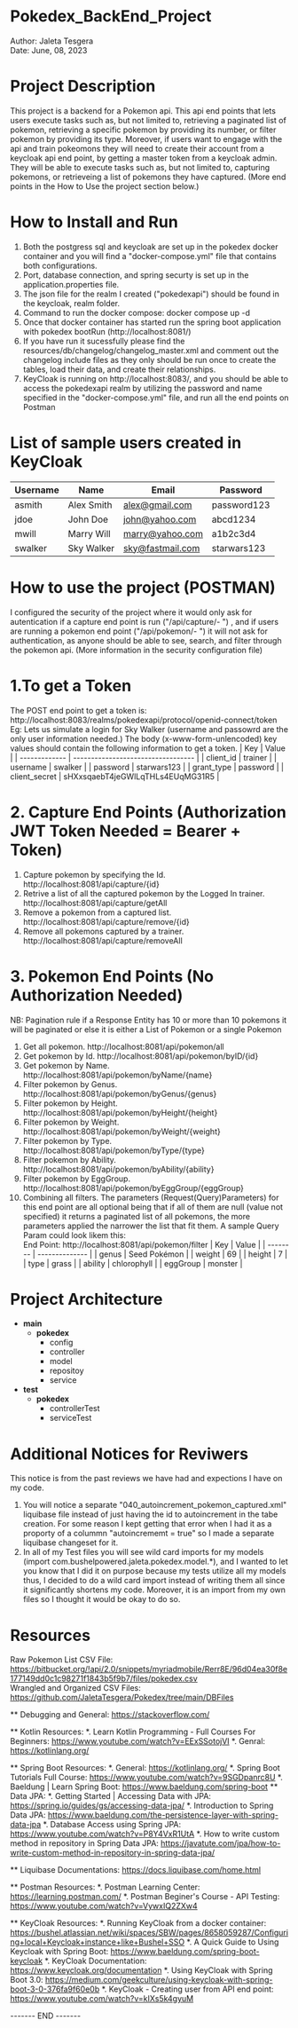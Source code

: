 # Pokedex_BackEnd_Project
Author: Jaleta Tesgera <br>
Date: June, 08, 2023

# Project Description
This project is a backend for a Pokemon api. This api end points that lets users execute tasks such as, but not limited to, retrieving a paginated list of pokemon, retrieving a specific pokemon by providing its number, or filter pokemon by providing its type. Moreover, if users want to engage with the api and train pokeomons they will need to create their account from a keycloak api end point, by getting a master token from a keycloak admin. They will be able to execute tasks such as, but not limited to, capturing pokemons, or retrieveing a list of pokemons they have captured. (More end points in the How to Use the project section below.)

# How to Install and Run
1. Both the postgress sql and keycloak are set up in the pokedex docker container and you will find a "docker-compose.yml" file that contains both configurations.
2. Port, database connection, and spring securty is set up in the application.properties file.
3. The json file for the realm I created ("pokedexapi") should be found in the keycloak, realm folder.
4. Command to run the docker compose: docker compose up -d
5. Once that docker container has started run the spring boot application with pokedex bootRun (http://localhost:8081/)
6. If you have run it sucessfully please find the resources/db/changelog/changelog_master.xml and comment out the changelog include files as they only should be run once to create the tables, load their data, and create their relationships.
7. KeyCloak is running on http://localhost:8083/, and you should be able to access the pokedexapi realm by utilizing the password and name specified in the "docker-compose.yml" file, and run all the end points on Postman

# List of sample users created in KeyCloak

|   Username    |      Name     |     Email        |    Password   |
| ------------- | ------------- | ---------------- | ------------- |
| asmith        | Alex Smith    | alex@gmail.com   | password123   |
| jdoe          | John Doe      | john@yahoo.com   | abcd1234      |
| mwill         | Marry Will    | marry@yahoo.com  | a1b2c3d4      |
| swalker       | Sky Walker    | sky@fastmail.com | starwars123   | 

# How to use the project (POSTMAN)
I configured the security of the project where it would only ask for autentication if a capture end point is run ("/api/capture/- ") , and if users are running a pokemon end point ("/api/pokemon/- ") it will not ask for authentication, as anyone should be able to see, search, and filter through the pokemon api. (More information in the security configuration file)

# 1.To get a Token
The POST end point to get a token is: http://localhost:8083/realms/pokedexapi/protocol/openid-connect/token
Eg: Lets us simulate a login for Sky Walker (username and passowrd are the only user information needed.) The body (x-www-form-unlencoded) key values should contain the following information to get a token.
 |      Key      |               Value                |
 | ------------- | ---------------------------------- |
 | client_id     |  trainer                           |
 | username      |  swalker                           | 
 | password      |  starwars123                       |
 | grant_type    |  password                          |
 | client_secret |  sHXxsqaebT4jeGWlLqTHLs4EUqMG31R5  |
 
# 2. Capture End Points (Authorization JWT Token Needed = Bearer + Token)
1. Capture pokemon by specifying the Id. http://localhost:8081/api/capture/{id}
2. Retrive a list of all the captured pokemon by the Logged In trainer. http://localhost:8081/api/capture/getAll
3. Remove a pokemon from a captured list. http://localhost:8081/api/capture/remove/{id}
4. Remove all pokemons captured by a trainer. http://localhost:8081/api/capture/removeAll

# 3. Pokemon End Points (No Authorization Needed)
NB: Pagination rule if a Response Entity has 10 or more than 10 pokemons it will be paginated or else it is either a List of Pokemon or a single Pokemon
1. Get all pokemon. http://localhost:8081/api/pokemon/all
2. Get pokemon by Id. http://localhost:8081/api/pokemon/byID/{id}
3. Get pokemon by Name. http://localhost:8081/api/pokemon/byName/{name}
5. Filter pokemon by Genus. http://localhost:8081/api/pokemon/byGenus/{genus}
6. Filter pokemon by Height. http://localhost:8081/api/pokemon/byHeight/{height}
7. Filter pokemon by Weight. http://localhost:8081/api/pokemon/byWeight/{weight}
8. Filter pokemon by Type. http://localhost:8081/api/pokemon/byType/{type}
9. Filter pokemon by Ability. http://localhost:8081/api/pokemon/byAbility/{ability}
10. Filter pokemon by EggGroup. http://localhost:8081/api/pokemon/byEggGroup/{eggGroup}
11. Combining all filters. The parameters (Request(Query)Parameters) for this end point are all optional being that if all of them are null (value not specified) it returns a paginated list of all pokemons, the more parameters applied the narrower the list that fit them. A sample Query Param could look likem this:  
End Point: http://localhost:8081/api/pokemon/filter
|   Key    |      Value     |
| -------- | -------------- |
| genus    |  Seed Pokémon  |
| weight   |  69            |
| height   |  7             |
| type     |  grass         |
| ability  |  chlorophyll   |
| eggGroup |  monster       |

# Project Architecture
* **main**
  *  **pokedex**
       * config
       * controller
       * model
       * repositoy
       * service
* **test**
  *  **pokedex**
       * controllerTest
       * serviceTest
     
# Additional Notices for Reviwers
This notice is from the past reviews we have had and expections I have on my code.
1. You will notice a separate "040_autoincrement_pokemon_captured.xml" liquibase file instead of just having the id to autoincrement in the tabe creation. For some reason I kept getting that error when I had it as a proporty of a colummn "autoincrememt = true" so I made a separate liquibase changeset for it.
2. In all of my Test files you will see wild card imports for my models (import com.bushelpowered.jaleta.pokedex.model.*), and I wanted to let you know that I did it on purpose because my tests utilize all my models thus, I decided to do a wild card import instead of writing them all since it significantly shortens my code. Moreover, it is an import from my own files so I thought it would be okay to do so.

# Resources

Raw Pokemon List CSV File: https://bitbucket.org/!api/2.0/snippets/myriadmobile/Rerr8E/96d04ea30f8e177149dd0c1c98271f1843b5f9b7/files/pokedex.csv  
Wrangled and Organized CSV Files: https://github.com/JaletaTesgera/Pokedex/tree/main/DBFiles  

** Debugging and General: https://stackoverflow.com/

** Kotlin Resources: 
*.   Learn Kotlin Programming - Full Courses For Beginners: https://www.youtube.com/watch?v=EExSSotojVI
*.   Genral: https://kotlinlang.org/

** Spring Boot Resources:
*.   General: https://kotlinlang.org/
*.   Spring Boot Tutorials Full Course: https://www.youtube.com/watch?v=9SGDpanrc8U
*.   Baeldung | Learn Spring Boot: https://www.baeldung.com/spring-boot
** Data JPA:
*.   Getting Started | Accessing Data with JPA: https://spring.io/guides/gs/accessing-data-jpa/
*.   Introduction to Spring Data JPA: https://www.baeldung.com/the-persistence-layer-with-spring-data-jpa
*.   Database Access using Spring JPA: https://www.youtube.com/watch?v=P8Y4VxR1UtA
*.   How to write custom method in repository in Spring Data JPA: https://javatute.com/jpa/how-to-write-custom-method-in-repository-in-spring-data-jpa/

** Liquibase Documentations: https://docs.liquibase.com/home.html

** Postman Resources:
*.   Postman Learning Center: https://learning.postman.com/
*.   Postman Beginer's Course - API Testing: https://www.youtube.com/watch?v=VywxIQ2ZXw4

** KeyCloak Resources:
*.   Running KeyCloak from a docker container: https://bushel.atlassian.net/wiki/spaces/SBW/pages/8658059287/Configuring+local+Keycloak+instance+like+Bushel+SSO
*.   A Quick Guide to Using Keycloak with Spring Boot: https://www.baeldung.com/spring-boot-keycloak
*.   KeyCloak Documentation: https://www.keycloak.org/documentation
*.   Using KeyCloak with Spring Boot 3.0: https://medium.com/geekculture/using-keycloak-with-spring-boot-3-0-376fa9f60e0b
*.   KeyCloak - Creating user from API end point: https://www.youtube.com/watch?v=kIXs5k4gyuM

------- END -------
